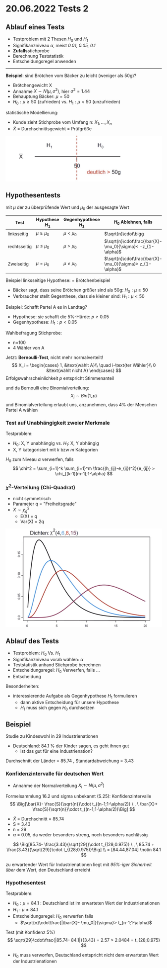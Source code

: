 # 20.06.2022 Tests 2

## Ablauf eines Tests

- Testproblem mit 2 Thesen $H_0$ und $H_1$
- Signifikanzniveau $\alpha$, meist *0.01, 0.05, 0.1*
- **Zufalls**stichprobe 
- Berechnung Teststatistik
- Entscheidungsregel anwenden

---

**Beispiel**: sind Brötchen vom Bäcker zu leicht (weniger als 50g)?

- Brötchengewicht X
- Annahme $X \sim N(\mu, \sigma^2)$, hier $\sigma^2 = 1.44$
- Behauptung Bäcker: $\mu = 50$
- $H_0: \mu \ge 50$ (zufrieden) vs. $H_1: \mu < 50$ (unzufrieden)

statistische Modellierung:

- Kunde zieht Stichprobe vom Umfang n: $X_1, ...,X_n$
- $\bar{X}$ = Durchschnittsgewicht = Prüfgröße

 ![2022-06-22_11.29.20](../images/2022-06-22_11.29.20.jpg)

## Hypothesentests

mit $\mu$ der zu überprüfende Wert und $\mu_0$ der ausgesagte Wert

| Test         | Hypothese $H_1$ | Gegenhypothese $H_1$ | $H_0$ Ablehnen, falls                                        |
| ------------ | --------------- | -------------------- | ------------------------------------------------------------ |
| linksseitig  | $\mu \ge \mu_0$ | $\mu < \mu_0$        | $\sqrt{n}\cdot\bigg| \frac{\bar{X}- \mu_0}{\sigma}\bigg| > z_{1-\frac{\alpha}{2}}$ |
| rechtsseitig | $\mu \le \mu_0$ | $\mu > \mu_0$        | $\sqrt{n}\cdot\frac{\bar{X}- \mu_0}{\sigma}< -z_{1-\alpha}$  |
| Zweiseitig   | $\mu = \mu_0$   | $\mu \ne \mu_0$      | $\sqrt{n}\cdot\frac{\bar{X}- \mu_0}{\sigma}> z_{1-\alpha}$   |

Beispiel linksseitige Hypothese: = Brötchenbeispiel

- Bäcker sagt, dass seine Brötchen größer sind als 50g: $H_0: \mu \ge 50$ 
- Verbraucher stellt Gegenthese, dass sie kleiner sind: $H_1: \mu < 50$



Beispiel: Schafft Partei A es in Landtag?

- Hypothese: sie schafft die 5%-Hürde: $p \ge 0.05$
- Gegenhypothese: $H_1: p < 0.05$

Wahlbefragung Stichprobe: 

- n=100
- 4 Wähler von A

Jetzt: **Bernoulli-Test**, nicht mehr normalverteilt!
$$
X_i = 
\begin{cases}
1, &\text{wählt A}\\
\quad i-\text{ter Wähler}\\
0 &\text{wählt nicht A}
\end{cases}
$$
Erfolgswahrscheinlichkeit *p* entspricht Stimmenanteil

und da Bernoulli eine Binomialverteilung:
$$
X_i \sim Bin(1,p)
$$
und Binomialverteilung erlaubt uns, anzunehmen, dass 4% der Menschen Partei A wählen



### Test auf Unabhängigkeit zweier Merkmale

Testproblem: 

- $H_0$: X, Y unabhängig vs. $H_1$: X, Y abhängig
- X, Y kategorisiert mit *k* bzw *m* Kategorien

$H_0$ zum Niveau $\alpha$ verwerfen, falls
$$
\chi^2 = \sum_{i=1}^k \sum_{i=1}^m 
\frac{(h_{ij}-e_{ij})^2}{e_{ij}} >
\chi_{(k-1)(m-1);1-\alpha}
$$

### $\chi^2$-Verteilung (Chi-Quadrat)

- nicht symmetrisch
- Parameter q = "Freiheitsgrade"
- $X \sim \chi^2_q$ 
    - E(X) = q
    - Var(X) = 2q

![2022-06-22_18.00.17](../images/2022-06-22_18.00.17.jpg)



## Ablauf des Tests

- Testproblem: $H_0$ Vs. $H_1$
- Signifikanzniveau vorab wählen: $\alpha$
- Teststatistik anhand Stichprobe berechnen
- Entscheidungsregel: $H_0$ Verwerfen, falls ...
- Entscheidung



Besonderheiten:

- interessierende Aufgabe als Gegenhypothese $H_1$ formulieren
    - dann aktive Entscheidung für unsere Hypothese
    - $H_1$ muss sich gegen $H_0$ durchsetzen



## Beispiel

Studie zu Kindeswohl in 29 Industrienationen

- Deutschland: 84.1 % der Kinder sagen, es geht ihnen gut
    - ist das gut für eine Industrienation?

Durchschnitt der Länder = 85.74 , Standardabweichung = 3.43

### Konfidenzintervalle für deutschen Wert

- Annahme der Normalverteilung $X_i \sim N(\mu,\sigma^2)$

Formelsammlung 16.2 und sigma unbekannt (S.25): Konfidenzintervalle
$$
\Big[\bar{X}- \frac{S}{\sqrt{n}}\cdot t_{(n-1;1-\alpha/2)} 
\ , \ 
\bar{X}+ \frac{S}{\sqrt{n}}\cdot t_{(n-1;1-\alpha/2)}\Big]
$$

- $\bar{X}$ = Durchschnitt = 85.74
- S = 3.43
- n = 29
- $\alpha$ = 0.05, da weder besonders streng, noch besonders nachlässig

$$
\Big[85.74- \frac{3.43}{\sqrt{29}}\cdot t_{(28;0.975)} 
\ , \ 
85.74 + \frac{3.43}{\sqrt{29}}\cdot t_{(28;0.975)}\Big] \\
= [84.44,87.04] \notin 84.1
$$

zu erwartender Wert für Industrienationen liegt mit *95%-iger Sicherheit über* dem Wert, den Deutschland erreicht

### Hypothesentest

Testproblem:

- $H_0: \mu = 84.1$ : Deutschland ist im erwarteten Wert der Industrienationen
- $H_1: \mu \ne 84.1$
- Entscheidungsregel: $H_0$ verwerfen falls
    - $\sqrt{n}\cdot\frac{|\bar{X}- \mu_0|}{\sigma}> t_{n-1;1-\alpha}$

Test (mit Konfidenz 5%)
$$
\sqrt{29}\cdot\frac{|85.74- 84.1|}{3.43} = 2.57 > 2.0484 = t_{28;0.975}
$$

- $H_0$ muss verworfen, Deutschland entspricht nicht dem erwarteten Wert der Industrienationen

